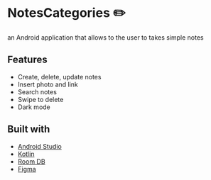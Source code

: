 # NotesCategories ✏️

an Android application that allows to the user to takes simple notes

## Features

- Create, delete, update notes
- Insert photo and link
- Search notes
- Swipe to delete
- Dark mode

## Built with

* [Android Studio](https://developer.android.com/studio)
* [Kotlin](https://kotlinlang.org/)
* [Room DB](https://developer.android.com/training/data-storage/room)
* [Figma](https://www.figma.com/)
